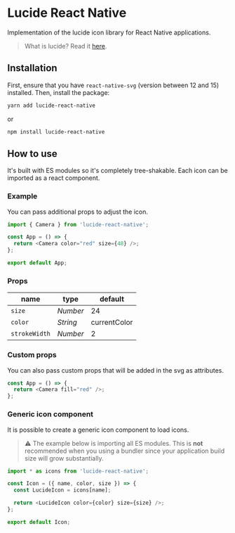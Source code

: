 # Lucide React Native

Implementation of the lucide icon library for React Native applications.

> What is lucide? Read it [here](https://github.com/lucide-icons/lucide#what-is-lucide).

## Installation

First, ensure that you have `react-native-svg` (version between 12 and 15) installed. Then, install the package:

```sh
yarn add lucide-react-native
```

or

```sh
npm install lucide-react-native
```

## How to use

It's built with ES modules so it's completely tree-shakable.
Each icon can be imported as a react component.

### Example

You can pass additional props to adjust the icon.

```js
import { Camera } from 'lucide-react-native';

const App = () => {
  return <Camera color="red" size={48} />;
};

export default App;
```

### Props

| name          | type     | default      |
| ------------- | -------- | ------------ |
| `size`        | _Number_ | 24           |
| `color`       | _String_ | currentColor |
| `strokeWidth` | _Number_ | 2            |

### Custom props

You can also pass custom props that will be added in the svg as attributes.

```js
const App = () => {
  return <Camera fill="red" />;
};
```

### Generic icon component

It is possible to create a generic icon component to load icons.

> :warning: The example below is importing all ES modules. This is **not** recommended when you using a bundler since your application build size will grow substantially.

```js
import * as icons from 'lucide-react-native';

const Icon = ({ name, color, size }) => {
  const LucideIcon = icons[name];

  return <LucideIcon color={color} size={size} />;
};

export default Icon;
```
